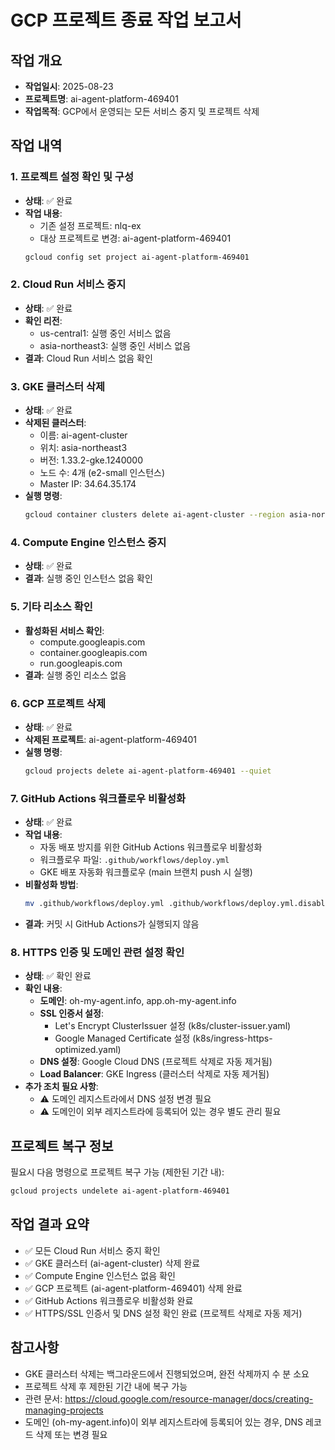 # GCP 프로젝트 종료 작업 보고서

## 작업 개요
- **작업일시**: 2025-08-23
- **프로젝트명**: ai-agent-platform-469401
- **작업목적**: GCP에서 운영되는 모든 서비스 중지 및 프로젝트 삭제

## 작업 내역

### 1. 프로젝트 설정 확인 및 구성
- **상태**: ✅ 완료
- **작업 내용**:
  - 기존 설정 프로젝트: nlq-ex
  - 대상 프로젝트로 변경: ai-agent-platform-469401
  ```bash
  gcloud config set project ai-agent-platform-469401
  ```

### 2. Cloud Run 서비스 중지
- **상태**: ✅ 완료
- **확인 리전**:
  - us-central1: 실행 중인 서비스 없음
  - asia-northeast3: 실행 중인 서비스 없음
- **결과**: Cloud Run 서비스 없음 확인

### 3. GKE 클러스터 삭제
- **상태**: ✅ 완료
- **삭제된 클러스터**:
  - 이름: ai-agent-cluster
  - 위치: asia-northeast3
  - 버전: 1.33.2-gke.1240000
  - 노드 수: 4개 (e2-small 인스턴스)
  - Master IP: 34.64.35.174
- **실행 명령**:
  ```bash
  gcloud container clusters delete ai-agent-cluster --region asia-northeast3 --quiet
  ```

### 4. Compute Engine 인스턴스 중지
- **상태**: ✅ 완료
- **결과**: 실행 중인 인스턴스 없음 확인

### 5. 기타 리소스 확인
- **활성화된 서비스 확인**:
  - compute.googleapis.com
  - container.googleapis.com
  - run.googleapis.com
- **결과**: 실행 중인 리소스 없음

### 6. GCP 프로젝트 삭제
- **상태**: ✅ 완료
- **삭제된 프로젝트**: ai-agent-platform-469401
- **실행 명령**:
  ```bash
  gcloud projects delete ai-agent-platform-469401 --quiet
  ```

### 7. GitHub Actions 워크플로우 비활성화
- **상태**: ✅ 완료
- **작업 내용**:
  - 자동 배포 방지를 위한 GitHub Actions 워크플로우 비활성화
  - 워크플로우 파일: `.github/workflows/deploy.yml`
  - GKE 배포 자동화 워크플로우 (main 브랜치 push 시 실행)
- **비활성화 방법**:
  ```bash
  mv .github/workflows/deploy.yml .github/workflows/deploy.yml.disabled
  ```
- **결과**: 커밋 시 GitHub Actions가 실행되지 않음

### 8. HTTPS 인증 및 도메인 관련 설정 확인
- **상태**: ✅ 확인 완료
- **확인 내용**:
  - **도메인**: oh-my-agent.info, app.oh-my-agent.info
  - **SSL 인증서 설정**: 
    - Let's Encrypt ClusterIssuer 설정 (k8s/cluster-issuer.yaml)
    - Google Managed Certificate 설정 (k8s/ingress-https-optimized.yaml)
  - **DNS 설정**: Google Cloud DNS (프로젝트 삭제로 자동 제거됨)
  - **Load Balancer**: GKE Ingress (클러스터 삭제로 자동 제거됨)
- **추가 조치 필요 사항**:
  - ⚠️ 도메인 레지스트라에서 DNS 설정 변경 필요
  - ⚠️ 도메인이 외부 레지스트라에 등록되어 있는 경우 별도 관리 필요

## 프로젝트 복구 정보
필요시 다음 명령으로 프로젝트 복구 가능 (제한된 기간 내):
```bash
gcloud projects undelete ai-agent-platform-469401
```

## 작업 결과 요약
- ✅ 모든 Cloud Run 서비스 중지 확인
- ✅ GKE 클러스터 (ai-agent-cluster) 삭제 완료
- ✅ Compute Engine 인스턴스 없음 확인
- ✅ GCP 프로젝트 (ai-agent-platform-469401) 삭제 완료
- ✅ GitHub Actions 워크플로우 비활성화 완료
- ✅ HTTPS/SSL 인증서 및 DNS 설정 확인 완료 (프로젝트 삭제로 자동 제거)

## 참고사항
- GKE 클러스터 삭제는 백그라운드에서 진행되었으며, 완전 삭제까지 수 분 소요
- 프로젝트 삭제 후 제한된 기간 내에 복구 가능
- 관련 문서: https://cloud.google.com/resource-manager/docs/creating-managing-projects
- 도메인 (oh-my-agent.info)이 외부 레지스트라에 등록되어 있는 경우, DNS 레코드 삭제 또는 변경 필요